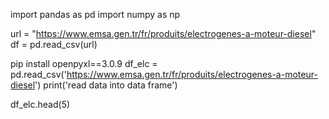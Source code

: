 import pandas as pd
import numpy as np

url = "https://www.emsa.gen.tr/fr/produits/electrogenes-a-moteur-diesel"
df = pd.read_csv(url)

pip install openpyxl==3.0.9
df_elc = pd.read_csv('https://www.emsa.gen.tr/fr/produits/electrogenes-a-moteur-diesel')
print('read data into data frame')

df_elc.head(5)
